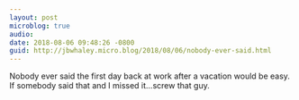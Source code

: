 ```yaml
---
layout: post
microblog: true
audio: 
date: 2018-08-06 09:48:26 -0800
guid: http://jbwhaley.micro.blog/2018/08/06/nobody-ever-said.html
---
```

Nobody ever said the first day back at work after a vacation would be easy. If somebody said that and I missed it...screw that guy.
